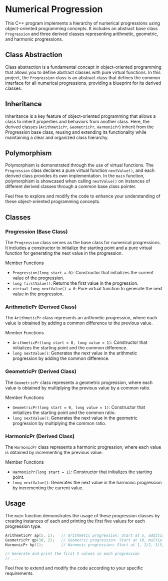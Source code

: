 # Numerical Progression
This C++ program implements a hierarchy of numerical progressions using object-oriented programming concepts. It includes an abstract base class `Progression` and three derived classes representing arithmetic, geometric, and harmonic progressions.

## Class Abstraction
Class abstraction is a fundamental concept in object-oriented programming that allows you to define abstract classes with pure virtual functions. In this project, the `Progression` class is an abstract class that defines the common interface for all numerical progressions, providing a blueprint for its derived classes.

## Inheritance
Inheritance is a key feature of object-oriented programming that allows a class to inherit properties and behaviors from another class. Here, the derived classes (`ArithmeticPr`, `GeometricPr`, `HarmonicPr`) inherit from the Progression base class, reusing and extending its functionality while maintaining a clear and organized class hierarchy.

## Polymorphism
Polymorphism is demonstrated through the use of virtual functions. The `Progression` class declares a pure virtual function `nextValue()`, and each derived class provides its own implementation. In the `main` function, polymorphism is showcased when calling `nextValue()` on instances of different derived classes through a common base class pointer.

Feel free to explore and modify the code to enhance your understanding of these object-oriented programming concepts.

## Classes
### Progression (Base Class)
The `Progression` class serves as the base class for numerical progressions. It includes a constructor to initialize the starting point and a pure virtual function for generating the next value in the progression.

Member Functions
- `Progression(long start = 0)`: Constructor that initializes the current value of the progression.
- `long firstValue()`: Returns the first value in the progression.
- `virtual long nextValue() = 0`: Pure virtual function to generate the next value in the progression.

### ArithmeticPr (Derived Class)
The `ArithmeticPr` class represents an arithmetic progression, where each value is obtained by adding a common difference to the previous value.

Member Functions
- `ArithmeticPr(long start = 0, long value = 1)`: Constructor that initializes the starting point and the common difference.
- `long nextValue()`: Generates the next value in the arithmetic progression by adding the common difference.

### GeometricPr (Derived Class)
The `GeometricPr` class represents a geometric progression, where each value is obtained by multiplying the previous value by a common ratio.

Member Functions
- `GeometricPr(long start = 0, long value = 1)`: Constructor that initializes the starting point and the common ratio.
- `long nextValue()`: Generates the next value in the geometric progression by multiplying the common ratio.

### HarmonicPr (Derived Class)
The `HarmonicPr` class represents a harmonic progression, where each value is obtained by incrementing the previous value.

Member Functions
- `HarmonicPr(long start = 1)`: Constructor that initializes the starting point.
- `long nextValue()`: Generates the next value in the harmonic progression by incrementing the current value.

## Usage
The `main` function demonstrates the usage of these progression classes by creating instances of each and printing the first five values for each progression type.

```cpp
ArithmeticPr ap(5, 1);   // Arithmetic progression: Start at 5, addition with 1 each time.
GeometricPr gp(10, 2);   // Geometric progression: Start at 10, multiply with 2 each time.
HarmonicPr hp(1);        // Harmonic progression: Start at 1, 1/2, 1/3, 1/4, 1/5 etc.

// Generate and print the first 5 values in each progression
// ...
```
Feel free to extend and modify the code according to your specific requirements.
